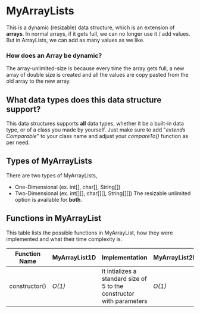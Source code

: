 # MyArrayLists
This is a dynamic (resizable) data structure, which is an extension of **arrays**. In normal arrays, if it gets full, we can no longer use it / add values. But in ArrayLists, we can add as many values as we like. 
### How does an Array be dynamic?
The array-unlimited-size is because every time the array gets full, a new array of double size is created and all the values are copy pasted from the old array to the new array. 
## What data types does this data structure support?
This data structures supports **all** data types, whether it be a built-in data type, or of a class you made by yourself. Just make sure to add "*extends Comparable*" to your class name and adjust your *compareTo()* function as per need. 

## Types of MyArrayLists
There are two types of MyArrayLists,
* One-Dimensional (ex. int[], char[], String[])
* Two-Dimensional (ex. int[][], char[][], String[][])
The resizable unlimited option is available for **both**. 

## Functions in MyArrayList
This table lists the possible functions in MyArrayList, how they were implemented and what their time complexity is. 

| Function Name | MyArrayList1D | Implementation | MyArrayList2D | Implementation |
| ------------- | --------------- | -------------- | --------------- | -------------- |
| constructor() | *O(1)* | It intializes a standard size of 5 to the constructor with parameters | *O(1)* | It intializes a standard size of 5 by 5 to the constructor with parameters |